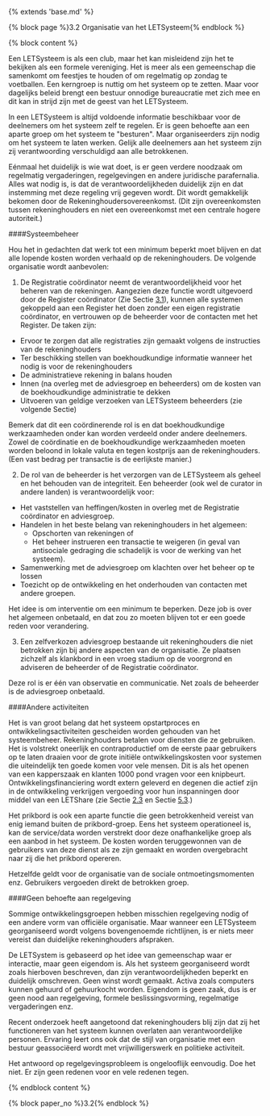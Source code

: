 {% extends 'base.md' %}

{% block page %}3.2 Organisatie van het LETSysteem{% endblock %}

{% block content %}

Een LETSysteem is als een club, maar het kan misleidend zijn het te bekijken als
een formele vereniging. Het is meer als een gemeenschap die samenkomt om feestjes
te houden of om regelmatig op zondag te voetballen. Een kerngroep is nuttig om
het systeem op te zetten. Maar voor dagelijks beleid brengt een bestuur onnodige
bureaucratie met zich mee en dit kan in strijd zijn met de geest van het LETSysteem.

In een LETSysteem is altijd voldoende informatie beschikbaar voor de deelnemers
om het systeem zelf te regelen. Er is geen behoefte aan een aparte groep om het
systeem te "besturen". Maar organiseerders zijn nodig om het systeem te laten
werken. Gelijk alle deelnemers aan het systeem zijn zij verantwoording verschuldigd
aan alle betrokkenen.

Eénmaal het duidelijk is wie wat doet, is er geen verdere noodzaak om regelmatig
vergaderingen, regelgevingen en andere juridische parafernalia. Alles wat nodig
is, is dat de verantwoordelijkheden duidelijk zijn en dat instemming met deze
regeling vrij gegeven wordt. Dit wordt gemakkelijk bekomen door de Rekeninghoudersovereenkomst.
(Dit zijn overeenkomsten tussen rekeninghouders en niet een overeenkomst met een
centrale hogere autoriteit.)

####Systeembeheer

Hou het in gedachten dat werk tot een minimum beperkt moet blijven en dat alle
lopende kosten worden verhaald op de rekeninghouders. De volgende
organisatie wordt aanbevolen:

1) De Registratie coördinator neemt de verantwoordelijkheid voor het beheren van de
rekeningen. Aangezien deze functie wordt uitgevoerd door de Register coördinator
(Zie Sectie [3.1](3.1.html)), kunnen alle systemen gekoppeld aan een Register het doen
zonder een eigen registratie coördinator, en vertrouwen op de beheerder voor de contacten met het
Register. De taken zijn:

* Ervoor te zorgen dat alle registraties zijn gemaakt volgens de instructies van de rekeninghouders
* Ter beschikking stellen van boekhoudkundige informatie wanneer het nodig is voor de rekeninghouders
* De administratieve rekening in balans houden
* Innen (na overleg met de adviesgroep en beheerders) om de kosten van de boekhoudkundige administratie te dekken
* Uitvoeren van geldige verzoeken van LETSysteem beheerders (zie volgende Sectie)

Bemerk dat dit een coördinerende rol is en dat boekhoudkundige werkzaamheden
onder kan worden verdeeld onder andere deelnemers. Zowel de coördinatie en de
boekhoudkundige werkzaamheden moeten worden beloond in lokale valuta en tegen kostprijs
aan de rekeninghouders. (Een vast bedrag per transactie is de eerlijkste manier.)

2) De rol van de beheerder is het verzorgen van de LETSysteem als geheel en
het behouden van de integriteit. Een beheerder (ook wel de curator in
andere landen) is verantwoordelijk voor:

* Het vaststellen van heffingen/kosten in overleg met de Registratie coördinator en adviesgroep.
* Handelen in het beste belang van rekeninghouders in het algemeen:
   * Opschorten van rekeningen of
   * Het beheer instrueren een transactie te weigeren (in geval van antisociale gedraging
   die schadelijk is voor de werking van het systeem).
* Samenwerking met de adviesgroep om klachten over het beheer op te lossen
* Toezicht op de ontwikkeling en het onderhouden van contacten met andere groepen.

Het idee is om interventie om een minimum te beperken. Deze job is over het algemeen
onbetaald, en dat zou zo moeten blijven tot er een goede reden voor verandering.

3) Een zelfverkozen adviesgroep bestaande uit rekeninghouders die niet betrokken
zijn bij andere aspecten van de organisatie. Ze plaatsen zichzelf als klankbord
in een vroeg stadium op de voorgrond en adviseren de beheerder of de Registratie coördinator.

Deze rol is er één van observatie en communicatie. Net zoals de beheerder is
de adviesgroep onbetaald. 

####Andere activiteiten

Het is van groot belang dat het systeem opstartproces en ontwikkelingsactiviteiten
gescheiden worden gehouden van het systeembeheer. Rekeninghouders betalen voor diensten
die ze gebruiken. Het is volstrekt oneerlijk en contraproductief om de eerste paar
gebruikers op te laten draaien voor de grote initiële ontwikkelingskosten voor systemen 
die uiteindelijk ten goede komen voor vele mensen. Dit is als het openen van een kapperszaak
en klanten 1000 pond vragen voor een knipbeurt. Ontwikkelingsfinanciering wordt extern
geleverd en degenen die actief zijn in de ontwikkeling verkrijgen vergoeding voor
hun inspanningen door middel van een LETShare (zie Sectie [2.3](2.3.html) en Sectie [5.3](5.3.html).)

Het prikbord is ook een aparte functie die geen betrokkenheid vereist van enig iemand
buiten de prikbord-groep. Eens het systeem operationeel is, kan de service/data worden
verstrekt door deze onafhankelijke groep als een aanbod in het systeem. De kosten
worden teruggewonnen van de gebruikers van deze dienst als ze zijn gemaakt
en worden overgebracht naar zij die het prikbord opereren.

Hetzelfde geldt voor de organisatie van de sociale ontmoetingsmomenten enz.
Gebruikers vergoeden direkt de betrokken groep.

####Geen behoefte aan regelgeving

Sommige ontwikkelingsgroepen hebben misschien regelgeving nodig of een andere
vorm van officiële organisatie. Maar wanneer een LETSysteem georganiseerd wordt
volgens bovengenoemde richtlijnen, is er niets meer vereist dan duidelijke rekeninghouders
afspraken.

De LETSystem is gebaseerd op het idee van gemeenschap waar er interactie, maar
geen eigendom is. Als het systeem georganiseerd wordt zoals hierboven beschreven, 
dan zijn verantwoordelijkheden beperkt en duidelijk omschreven. Geen winst wordt gemaakt.
Activa zoals computers kunnen gehuurd of gehuurkocht worden. Eigendom is geen
zaak, dus is er geen nood aan regelgeving, formele beslissingsvorming, regelmatige
vergaderingen enz.

Recent onderzoek heeft aangetoond dat rekeninghouders blij zijn dat zij
het functioneren van het systeem kunnen overlaten aan verantwoordelijke personen.
Ervaring leert ons ook dat de stijl van organisatie met een bestuur geassociëerd
wordt met vrijwilligerswerk en politieke activiteit.

Het antwoord op regelgevingsprobleem is ongelooflijk eenvoudig. Doe het niet.
Er zijn geen redenen voor en vele redenen tegen.

{% endblock content %}

{% block paper_no %}3.2{% endblock %}

